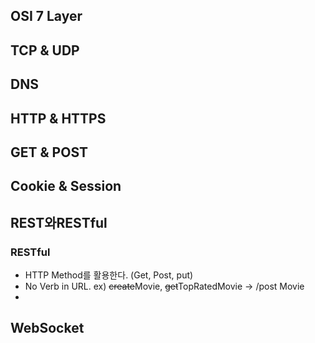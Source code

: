 ## OSI 7 Layer

## TCP & UDP

## DNS

## HTTP & HTTPS

## GET & POST

## Cookie & Session

## REST와RESTful

### RESTful
- HTTP Method를 활용한다. (Get, Post, put)
- No Verb in URL. ex) ~~create~~Movie, ~~get~~TopRatedMovie -> /post Movie
- 

## WebSocket

## 
